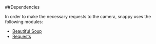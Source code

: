 ##Dependencies

In order to make the necessary requests to the camera, snappy uses the following modules:

- [Beautiful Soup][1]
- [Requests][2]

[1]: http://www.crummy.com/software/BeautifulSoup/
[2]: http://docs.python-requests.org/en/latest/
